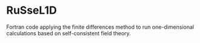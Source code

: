 # RuSseL1D
Fortran code applying the finite differences method to run one-dimensional calculations based on self-consistent field theory.
